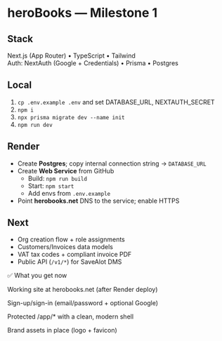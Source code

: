 # heroBooks — Milestone 1

## Stack
Next.js (App Router) • TypeScript • Tailwind  
Auth: NextAuth (Google + Credentials) • Prisma • Postgres

## Local
1) `cp .env.example .env` and set DATABASE_URL, NEXTAUTH_SECRET
2) `npm i`
3) `npx prisma migrate dev --name init`
4) `npm run dev`

## Render
- Create **Postgres**; copy internal connection string -> `DATABASE_URL`
- Create **Web Service** from GitHub
  - Build: `npm run build`
  - Start: `npm start`
  - Add envs from `.env.example`
- Point **herobooks.net** DNS to the service; enable HTTPS

## Next
- Org creation flow + role assignments
- Customers/Invoices data models
- VAT tax codes + compliant invoice PDF
- Public API (`/v1/*`) for SaveAlot DMS

✅ What you get now

Working site at herobooks.net (after Render deploy)

Sign-up/sign-in (email/password + optional Google)

Protected /app/* with a clean, modern shell

Brand assets in place (logo + favicon)
